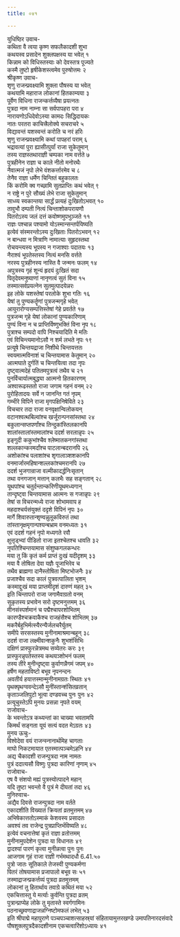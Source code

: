 ```yaml
---
title: ०४१

---
```

युधिष्ठिर उवाच-  
कथिता वै त्वया कृष्ण सफलैकादशी शुभा  
कथयस्व प्रसादेन शुक्लपक्षस्य या भवेत् १  
किन्नाम को विधिस्तस्याः को देवस्तत्र पूज्यते  
कस्मै तुष्टो हृषीकेशस्त्वमेव पुरुषोत्तमः २  
श्रीकृष्ण उवाच-  
शृणु राजन्प्रवक्ष्यामि शुक्ला पौषस्य या भवेत्  
कथयामि महाराज लोकानां हितकाम्यया ३  
पूर्वेण विधिना राजन्कर्त्तव्यैषा प्रयत्नतः  
पुत्रदा नाम नाम्ना सा सर्वपापहरा परा ४  
नारायणोऽधिदेवोऽस्या कामदः सिद्धिदायकः  
नातः परतरा काचित्त्रैलोक्ये सचराचरे ५  
विद्यावन्तं यशस्वन्तं करोति च नरं हरिः  
शृणु राजन्प्रवक्ष्यामि कथां पापहरां पराम् ६  
भद्रावत्यां पुरा ह्यासीत्पुर्यां राजा सुकेतुमान्  
तस्य राज्ञस्तथाराज्ञी चम्पका नाम वर्त्तते ७  
पुत्रहीनेन राज्ञा च काले नीतो मनोरथैः  
नैवात्मजं नृपो लेभे वंशकर्त्तारमेव च ८  
तेनैव राज्ञा धर्मेण चिन्तितं बहुकालतः  
किं करोमि क्व गच्छामि सुतप्राप्तिः कथं भवेत् ९  
न राष्ट्रे न पुरे सौख्यं लेभे राजा सुकेतुमान्  
साध्व्य स्वकान्तया सार्द्धं प्रत्यहं दुःखितोऽभवत् १०  
तावुभौ दम्पती नित्यं चिन्ताशोकपरायणौ  
पितरोऽस्य जलं दत्तं कवोष्णमुपभुञ्जते ११  
राज्ञः पश्चान्न पश्यामो योऽस्मान्सन्तर्पयिष्यति  
इत्येवं संस्मरन्तोऽस्य दुःखिताः पितरोऽभवन् १२  
न बान्धवा न मित्राणि नामात्याः सुहृदस्तथा  
रोचयन्त्यस्य भूपस्य न गजाश्वाः पदातयः १३  
नैराश्यं भूपतेस्तस्य नित्यं मनसि वर्त्तते  
नरस्य पुत्रहीनस्य नास्ति वै जन्मनः फलम् १४  
अपुत्रस्य गृहं शून्यं हृदयं दुःखितं सदा  
पितृदेवमनुष्याणां नानृणत्वं सुतं विना १५  
तस्मात्सर्वप्रयत्नेन सुतमुत्पादयेन्नरः  
इह लोके यशस्तेषां परलोके शुभा गतिः १६  
येषां तु पुण्यकर्तॄणां पुत्रजन्मगृहे भवेत्  
आयुरारोग्यसम्पत्तिस्तेषां गेहे प्रवर्तते १७  
पुत्रजन्म गृहे येषां लोकानां पुण्यकारिणाम्  
पुण्यं विना न च प्राप्तिर्विष्णुभक्तिं विना नृप १८  
पुत्राश्च सम्पदो वापि निश्चयादिति मे मतिः  
एवं विचिन्त्यमानोऽसौ न शर्म लभते नृपः १९  
प्रत्यूषे चिन्तयद्राजा निशीथे चिन्तयत्ततः  
स्वयमात्मविनाशं च चिन्तयामास केतुमान् २०  
आत्मघाते दुर्गतिं च चिन्तयित्वा तदा नृपः  
दृष्ट्वात्मदेहं पतितमपुत्रत्वं तथैव च २१  
पुनर्विचार्यात्मबुद्ध्या आत्मनो हितकारणम्  
अश्वारूढस्ततो राजा जगाम गहनं वनम् २२  
पुरोहितादयः सर्वे न जानन्ति गतं नृपम्  
गम्भीरे विपिने राजा मृगपक्षिनिषेविते २३  
विचचार तदा राजा वनवृक्षान्विलोकयन्  
वटानश्वत्थबिल्वांश्च खर्जूरान्पनसांस्तथा २४  
बकुलान्सप्तपर्णांश्च तिन्दुकांस्तिलकानपि  
शालांस्तालांस्तमालांश्च ददर्श सरलान्नृपः २५  
इङ्गुदी ककुभांश्चैव श्लेष्मातकनगांस्तथा  
शल्लकान्करमर्दांश्च पाटलान्बदरानपि २६  
अशोकांश्च पलाशांश्च शृगालाञ्शशकानपि  
वनमार्जारमहिषान्शल्लकांश्चमरानपि २७  
ददर्श भुजगान्राजा वल्मीकादर्द्धनिःसृतान्  
तथा वनगजान् मत्तान् कलभैः सह सङ्गतान् २८  
यूथपांश्च चतुर्दन्तान्करिणीयूथमध्यगान्  
तान्दृष्ट्वा चिन्तयामास आत्मनः स गजान्नृपः २९  
तेषां स विचरन्मध्ये राजा शोभामवाप ह  
महदाश्चर्यसंयुक्तं ददृशे विपिनं नृपः ३०  
मार्गे शिवारुतान्शृण्वन्नुलूकविरुतं तथा  
तांस्तानृक्षमृगान्पश्यन्बभ्राम वनमध्यतः ३१  
एवं ददर्श गहनं नृपो मध्यगते रवौ  
क्षुत्तृड्भ्यां पीडितो राजा इतश्चेतश्च धावति ३२  
नृपतिश्चिन्तयामास संशुष्कगलकन्धरः  
मया तु किं कृतं कर्म प्राप्तं दुःखं यदीदृशम् ३३  
मया वै तोषिता देवा यज्ञैः पूजाभिरेव च  
तथैव ब्राह्मणा दानैस्तोषिता मिष्टभोजनैः ३४  
प्रजाश्चैव सदा कालं पुत्रवत्पालिता भृशम्  
कस्माद्दुःखं मया प्राप्तमीदृशं दारुणं महत् ३५  
इति चिन्तापरो राजा जगामैवाग्रतो वनम्  
सुकृतस्य प्रभावेन सरो दृष्टमनुत्तमम् ३६  
मीनसंस्पर्शमानं च पद्मैश्चापरशोभितम्  
कारण्डैश्चक्रवाकैश्च राजहंसैश्च शोभितम् ३७  
मकरैर्बहुभिर्मत्स्यैरन्यैर्जलचरैर्युतम्  
समीपे सरसस्तस्य मुनीनामाश्रमान्बहून् ३८  
ददर्श राजा लक्ष्मीवान्शकुनैः शुभशंसिभिः  
दक्षिणं प्रास्फुरन्नेत्रमथ सव्येतरः करः ३९  
प्रास्फुरन्नृपतेस्तस्य कथयञ्शोभनं फलम्  
तस्य तीरे मुनीन्दृष्ट्वा कुर्वाणन्नैगमं जपम् ४०  
हर्षेण महताविष्टो बभूव नृपनन्दनः  
अवतीर्य हयात्तस्मान्मुनीनामग्रतः स्थितः ४१  
पृथक्पृथग्ववन्देऽसौ मुनींस्तान्शंसितव्रतान्  
कृताञ्जलिपुटो भूत्वा दण्डवच्च पुनः पुनः ४२  
प्रत्यूचुस्तेऽपि मुनयः प्रसन्ना नृपते वयम्  
राजोवाच-  
के भवन्तोऽत्र कथ्यन्तां का चाख्या भवतामपि  
किमर्थं सङ्गता यूयं सत्यं वदत मेऽग्रतः ४३  
मुनय ऊचुः-  
विश्वेदेवा वयं राजन्स्नानार्थमिह चागताः  
माघो निकटमायात एतस्मात्पञ्चमेऽहनि ४४  
अद्य चैकादशी राजन्पुत्रदा नाम नामतः  
पुत्रं ददात्यसौ विष्णुः पुत्रदा कारिणां नृणाम् ४५  
राजोवाच-  
एष वै संशयो मह्यं पुत्रस्योत्पादने महान्  
यदि तुष्टा भवन्तो वै पुत्रं मे दीयतां तदा ४६  
मुनिरुवाच-  
अद्यैव दिवसे राजन्पुत्रदा नाम वर्तते  
एकादशीति विख्यातं क्रियतां व्रतमुत्तमम् ४७  
अभिषेकात्ततोऽस्माकं केशवस्य प्रसादतः  
अवश्यं तव राजेन्द्र पुत्रप्राप्तिर्भविष्यति ४८  
इत्येवं वचनात्तेषां कृतं राज्ञा व्रतोत्तमम्  
मुनीनामुपदेशेन पुत्रदा या विधानतः ४९  
द्वादश्यां पारणं कृत्वा मुनीन्नत्वा पुनः पुनः  
आजगाम गृहं राजा राज्ञी गर्भमथादधौ 6.41.५०  
पुत्रो जातः सूतिकाले तेजस्वी पुण्यकर्मणा  
पितरं तोषयामास प्रजापालो बभूव सः ५१  
तस्माद्राजन्प्रकर्त्तव्यं पुत्रदा व्रतमुत्तमम्  
लोकानां तु हितार्थाय तवाग्रे कथितं मया ५२  
एकचित्तास्तु ये मर्त्याः कुर्वन्ति पुत्रदा व्रतम्  
पुत्रान्प्राप्येह लोके तु मृतास्ते स्वर्गगामिनः  
पठनाच्छ्रवणाद्राजन्नग्निष्टोमफलं लभेत् ५३  
इति श्रीपाद्मे महापुराणे पञ्चपञ्चाशत्साहस्र्यां संहितायामुत्तरखण्डे उमापतिनारदसंवादे पौषशुक्लपुत्रदैकादशीनाम एकचत्वारिंशोऽध्यायः ४१